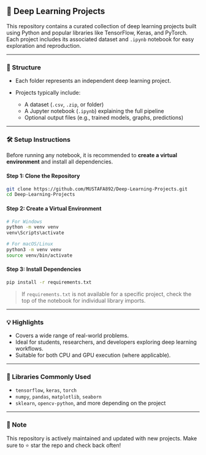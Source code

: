 ## 🤖 Deep Learning Projects

This repository contains a curated collection of deep learning projects built using Python and popular libraries like TensorFlow, Keras, and PyTorch. Each project includes its associated dataset and `.ipynb` notebook for easy exploration and reproduction.

---

### 📁 Structure

* Each folder represents an independent deep learning project.
* Projects typically include:

  * A dataset (`.csv`, `.zip`, or folder)
  * A Jupyter notebook (`.ipynb`) explaining the full pipeline
  * Optional output files (e.g., trained models, graphs, predictions)

---

### 🛠️ Setup Instructions

Before running any notebook, it is recommended to **create a virtual environment** and install all dependencies.

#### Step 1: Clone the Repository

```bash
git clone https://github.com/MUSTAFA892/Deep-Learning-Projects.git
cd Deep-Learning-Projects
```

#### Step 2: Create a Virtual Environment

```bash
# For Windows
python -m venv venv
venv\Scripts\activate

# For macOS/Linux
python3 -m venv venv
source venv/bin/activate
```

#### Step 3: Install Dependencies

```bash
pip install -r requirements.txt
```

> If `requirements.txt` is not available for a specific project, check the top of the notebook for individual library imports.

---

### 💡 Highlights

* Covers a wide range of real-world problems.
* Ideal for students, researchers, and developers exploring deep learning workflows.
* Suitable for both CPU and GPU execution (where applicable).

---

### 🧠 Libraries Commonly Used

* `tensorflow`, `keras`, `torch`
* `numpy`, `pandas`, `matplotlib`, `seaborn`
* `sklearn`, `opencv-python`, and more depending on the project

---

### 📌 Note

This repository is actively maintained and updated with new projects. Make sure to ⭐ star the repo and check back often!

